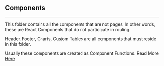 ## Components

---

This folder contains all the components that are not pages. In other words, these are React Components that do not participate in routing.

Header, Footer, Charts, Custom Tables are all components that must reside in this folder.

Usually these components are created as Component Functions. Read More [Here](https://reactjs.org/docs/components-and-props.html)
